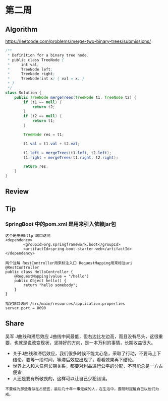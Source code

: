 # 第二周

## Algorithm
https://leetcode.com/problems/merge-two-binary-trees/submissions/

```java
/**
 * Definition for a binary tree node.
 * public class TreeNode {
 *     int val;
 *     TreeNode left;
 *     TreeNode right;
 *     TreeNode(int x) { val = x; }
 * }
 */
class Solution {
    public TreeNode mergeTrees(TreeNode t1, TreeNode t2) {
        if (t1 == null) {
            return t2;
        }
        if (t2 == null) {
            return t1;
        }

        TreeNode res = t1;

        t1.val = t1.val + t2.val;

        t1.left = mergeTrees(t1.left, t2.left);
        t1.right = mergeTrees(t1.right, t2.right);

        return res;
    }
}
```

## Review


## Tip
### SpringBoot 中的pom.xml 是用来引入依赖jar包

```
这个是用来http 端口访问
<dependency>
        <groupId>org.springframework.boot</groupId>
        <artifactId>spring-boot-starter-web</artifactId>
</dependency>

两个注解 RestController用来标注入口 RequestMapping用来标注uri
@RestController
public class HelloController {
    @RequestMapping(value = "/hello")
    public Object hello() {
        return "hello somebody";
    }
}

指定端口访问 /src/main/resources/application.properties
server.port = 8090
```

## Share
吴军 J曲线和滞后效应
J曲线中间最低，但右边比左边高，而且没有尽头，这很重要，也就是说改变现状，坚持好的方向，是一本万利的事情，长期收益很大。

- 关于J曲线和滞后效应，我们很多时候不能太心急，采取了行动，不要马上下结论，要等一段时间，等滞后效应出现了，看看效果再下结论。
- 世界上人和人任何长期关系，都要对利益进行公平的分配，不可能总是一方占便宜
- 人还是要有所敬畏的，这样可以让自己少犯错误。

```
不要成为那些看似在占便宜，最后几十年一事无成的人，在生活中，要随时提醒自己以他们为戒。
```
